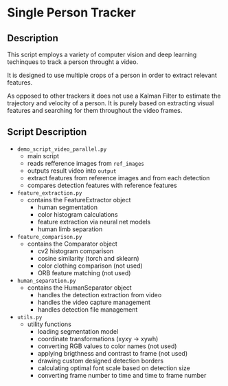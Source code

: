 # Single Person Tracker

## Description

This script employs a variety of computer vision and deep learning techinques to track a person throught a video.

It is designed to use multiple crops of a person in order to extract relevant features.

As opposed to other trackers it does not use a Kalman Filter to estimate the trajectory and velocity of a person. It is purely based on extracting visual features and searching for them throughout the video frames.

## Script Description

* `demo_script_video_parallel.py`
  * main script
  * reads refference images from `ref_images`
  * outputs result video into `output`
  * extract features from reference images and from each detection
  * compares detection features with reference features
* `feature_extraction.py`
  * contains the FeatureExtractor object
    * human segmentation
    * color histogram calculations
    * feature extraction via neural net models
    * human limb separation
* `feature_comparison.py`
  * contains the Comparator object
    * cv2 histogram comparison
    * cosine similarity (torch and sklearn)
    * color clothing comparison (not used)
    * ORB feature matching (not used)
* `human_separation.py`
  * contains the HumanSeparator object
    * handles the detection extraction from video
    * handles the video capture management
    * handles detection file management
* `utils.py`
  * utility functions
    * loading segmentation model
    * coordinate transformations (xyxy -> xywh)
    * converting RGB values to color names (not used)
    * applying brigthness and contrast to frame (not used)
    * drawing custom designed detection borders
    * calculating optimal font scale based on detection size
    * converting frame number to time and time to frame number
